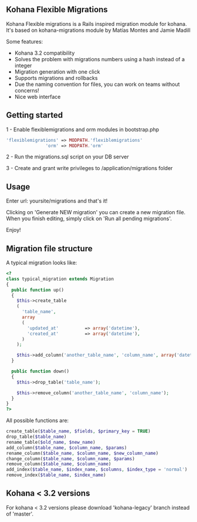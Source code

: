 ## Kohana Flexible Migrations

Kohana Flexible migrations is a Rails inspired migration module for kohana.
It's based on kohana-migrations module by Matías Montes and Jamie Madill

Some features:

* Kohana 3.2 compatibility
* Solves the problem with migrations numbers using a hash instead of a integer
* Migration generation with one click
* Supports migrations and rollbacks
* Due the naming convention for files, you can work on teams without concerns!
* Nice web interface

## Getting started

1 - Enable flexiblemigrations and orm modules in bootstrap.php

```php
'flexiblemigrations' => MODPATH.'flexiblemigrations'
               'orm' => MODPATH.'orm'
```

2 - Run the migrations.sql script on your DB server

3 - Create and grant write privileges to /application/migrations folder


## Usage

Enter url:  yoursite/migrations and that's it!

Clicking on 'Generate NEW migration' you can create a new migration file.
When you finish editing, simply click on 'Run all pending migrations'.

Enjoy!


## Migration file structure

A typical migration looks like:

```php
<?
class typical_migration extends Migration
{
  public function up()
  {
    $this->create_table
    (
      'table_name',
      array
      (
        'updated_at'          => array('datetime'),
        'created_at'          => array('datetime'),
      )
    );

    $this->add_column('another_table_name', 'column_name', array('datetime', 'default' => NULL));
  }

  public function down()
  {
    $this->drop_table('table_name');

    $this->remove_column('another_table_name', 'column_name');
  }
}
?>
```

All possible functions are:

```php
create_table($table_name, $fields, $primary_key = TRUE)
drop_table($table_name)
rename_table($old_name, $new_name)
add_column($table_name, $column_name, $params)
rename_column($table_name, $column_name, $new_column_name)
change_column($table_name, $column_name, $params)
remove_column($table_name, $column_name)
add_index($table_name, $index_name, $columns, $index_type = 'normal')
remove_index($table_name, $index_name)
```

## Kohana < 3.2 versions

For kohana < 3.2 versions please download 'kohana-legacy' branch instead of 'master'.

